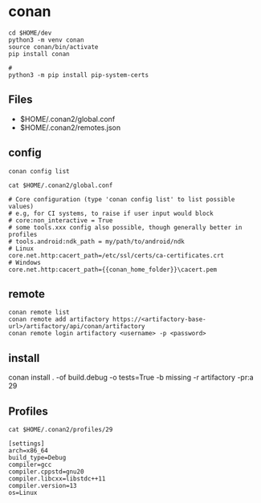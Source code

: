 # conan

```
cd $HOME/dev
python3 -m venv conan
source conan/bin/activate
pip install conan

#
python3 -m pip install pip-system-certs
```

## Files

- $HOME/.conan2/global.conf
- $HOME/.conan2/remotes.json

## config
```
conan config list
```

```
cat $HOME/.conan2/global.conf

# Core configuration (type 'conan config list' to list possible values)
# e.g, for CI systems, to raise if user input would block
# core:non_interactive = True
# some tools.xxx config also possible, though generally better in profiles
# tools.android:ndk_path = my/path/to/android/ndk
# Linux
core.net.http:cacert_path=/etc/ssl/certs/ca-certificates.crt
# Windows
core.net.http:cacert_path={{conan_home_folder}}\cacert.pem
```

## remote
```
conan remote list
conan remote add artifactory https://<artifactory-base-url>/artifactory/api/conan/artifactory
conan remote login artifactory <username> -p <password>
```

## install
conan install . -of build.debug -o tests=True -b missing -r artifactory -pr:a 29

## Profiles
```
cat $HOME/.conan2/profiles/29

[settings]
arch=x86_64
build_type=Debug
compiler=gcc
compiler.cppstd=gnu20
compiler.libcxx=libstdc++11
compiler.version=13
os=Linux
```
